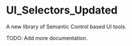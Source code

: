 # UI_Selectors_Updated
A new library of Semantic Control based UI tools. 

TODO: Add more documentation.

